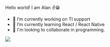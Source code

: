 Hello world! I am Alan ✌😁


- 🔭 I’m currently working on TI support
- 🌱 I’m currently learning React / React Native
- 👯 I'm looking to collaborate in programming.

<div>
  <img src="https://github.com/AlanNascimento222/github-readme-stats"/>
</div>

